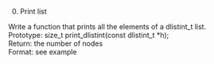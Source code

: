 0. Print list <br>

Write a function that prints all the elements of a dlistint_t list. <br>
Prototype: size_t print_dlistint(const dlistint_t *h); <br>
Return: the number of nodes <br>
Format: see example


